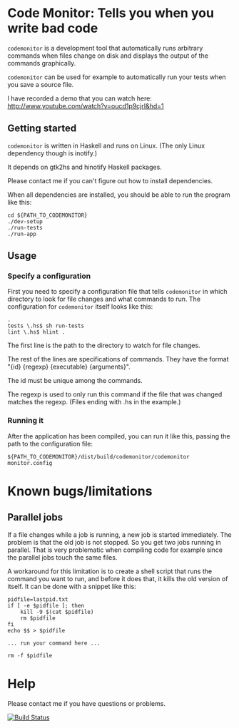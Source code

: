 # Code Monitor: Tells you when you write bad code

`codemonitor` is a development tool that automatically runs arbitrary commands
when files change on disk and displays the output of the commands graphically.

`codemonitor` can be used for example to automatically run your tests when you
save a source file.

I have recorded a demo that you can watch here:
http://www.youtube.com/watch?v=oucd1p9cjrI&hd=1

## Getting started

`codemonitor` is written in Haskell and runs on Linux. (The only Linux
dependency though is inotify.)

It depends on gtk2hs and hinotify Haskell packages.

Please contact me if you can't figure out how to install dependencies.

When all dependencies are installed, you should be able to run the program like
this:

    cd ${PATH_TO_CODEMONITOR}
    ./dev-setup
    ./run-tests
    ./run-app

## Usage

### Specify a configuration

First you need to specify a configuration file that tells `codemonitor` in
which directory to look for file changes and what commands to run. The
configuration for `codemonitor` itself looks like this:

    .
    tests \.hs$ sh run-tests
    lint \.hs$ hlint .

The first line is the path to the directory to watch for file changes.

The rest of the lines are specifications of commands. They have the format
"{id} {regexp} {executable} {arguments}".

The id must be unique among the commands.

The regexp is used to only run this command if the file that was changed
matches the regexp. (Files ending with .hs in the example.)

### Running it

After the application has been compiled, you can run it like this, passing the
path to the configuration file:

    ${PATH_TO_CODEMONITOR}/dist/build/codemonitor/codemonitor monitor.config

# Known bugs/limitations

## Parallel jobs

If a file changes while a job is running, a new job is started immediately. The
problem is that the old job is not stopped. So you get two jobs running in
parallel. That is very problematic when compiling code for example since the
parallel jobs touch the same files.

A workaround for this limitation is to create a shell script that runs the
command you want to run, and before it does that, it kills the old version of
itself. It can be done with a snippet like this:

    pidfile=lastpid.txt
    if [ -e $pidfile ]; then
        kill -9 $(cat $pidfile)
        rm $pidfile
    fi
    echo $$ > $pidfile

    ... run your command here ...

    rm -f $pidfile

# Help

Please contact me if you have questions or problems.

[![Build Status](https://secure.travis-ci.org/rickardlindberg/codemonitor.png)](http://travis-ci.org/rickardlindberg/codemonitor)
